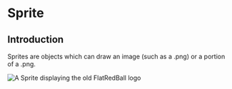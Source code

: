 # Sprite

## Introduction

Sprites are objects which can draw an image (such as a .png) or a portion of a .png.

![A Sprite displaying the old FlatRedBall logo](../../../.gitbook/assets/GumSpriteFrbLogo.png)

